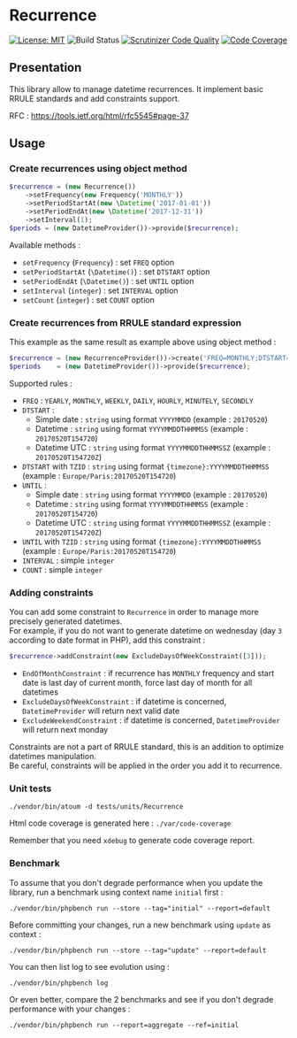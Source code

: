 # Recurrence

[![License: MIT](https://img.shields.io/badge/License-MIT-blue.svg)](https://opensource.org/licenses/MIT) 
![Build Status](https://github.com/Samffy/recurrence/actions/workflows/ci.yml/badge.svg)
[![Scrutinizer Code Quality](https://scrutinizer-ci.com/g/Samffy/recurrence/badges/quality-score.png?b=master)](https://scrutinizer-ci.com/g/Samffy/recurrence/?branch=master)
[![Code Coverage](https://scrutinizer-ci.com/g/Samffy/recurrence/badges/coverage.png?b=master)](https://scrutinizer-ci.com/g/Samffy/recurrence/?branch=master)

## Presentation

This library allow to manage datetime recurrences. It implement basic RRULE standards and add constraints support. 

RFC : https://tools.ietf.org/html/rfc5545#page-37

## Usage

### Create recurrences using object method

```php
$recurrence = (new Recurrence())
    ->setFrequency(new Frequency('MONTHLY'))
    ->setPeriodStartAt(new \Datetime('2017-01-01'))
    ->setPeriodEndAt(new \Datetime('2017-12-31'))
    ->setInterval(1);
$periods = (new DatetimeProvider())->provide($recurrence);
```

Available methods :
- `setFrequency` (`Frequency`) : set `FREQ` option
- `setPeriodStartAt` (`\Datetime()`) : set `DTSTART` option
- `setPeriodEndAt` (`\Datetime()`) : set `UNTIL` option
- `setInterval` (`integer`) : set `INTERVAL` option
- `setCount` (`integer`) : set `COUNT` option

### Create recurrences from RRULE standard expression

This example as the same result as example above using object method :

```php
$recurrence = (new RecurrenceProvider())->create('FREQ=MONTHLY;DTSTART=20170101;UNTIL=20171231;INTERVAL=1');
$periods    = (new DatetimeProvider())->provide($recurrence);
```

Supported rules : 
- `FREQ` : `YEARLY`, `MONTHLY`, `WEEKLY`, `DAILY`, `HOURLY`, `MINUTELY`, `SECONDLY`
- `DTSTART` : 
    - Simple date : `string` using format `YYYYMMDD` (example : `20170520`)
    - Datetime : `string` using format `YYYYMMDDTHHMMSS` (example : `20170520T154720`)
    - Datetime UTC : `string` using format `YYYYMMDDTHHMMSSZ` (example : `20170520T154720Z`)
- `DTSTART` with `TZID` : `string` using format `{timezone}:YYYYMMDDTHHMMSS`  (example : `Europe/Paris:20170520T154720`)
- `UNTIL` : 
    - Simple date : `string` using format `YYYYMMDD` (example : `20170520`)
    - Datetime : `string` using format `YYYYMMDDTHHMMSS` (example : `20170520T154720`)
    - Datetime UTC : `string` using format `YYYYMMDDTHHMMSSZ` (example : `20170520T154720Z`)
- `UNTIL` with `TZID` : `string` using format `{timezone}:YYYYMMDDTHHMMSS`  (example : `Europe/Paris:20170520T154720`)
- `INTERVAL` : simple `integer`
- `COUNT` : simple `integer`

### Adding constraints

You can add some constraint to `Recurrence` in order to manage more precisely generated datetimes.  
For example, if you do not want to generate datetime on wednesday (day `3` according to date format in PHP), add this constraint : 

```php
$recurrence->addConstraint(new ExcludeDaysOfWeekConstraint([3]));
```

* `EndOfMonthConstraint` : if recurrence has `MONTHLY` frequency and start date is last day of current month, force last day of month for all datetimes
* `ExcludeDaysOfWeekConstraint` : if datetime is concerned, `DatetimeProvider` will return next valid date
* `ExcludeWeekendConstraint` : if datetime is concerned, `DatetimeProvider` will return next monday

Constraints are not a part of RRULE standard, this is an addition to optimize datetimes manipulation.  
Be careful, constraints will be applied in the order you add it to recurrence.

### Unit tests

```
./vendor/bin/atoum -d tests/units/Recurrence
```

Html code coverage is generated here : `./var/code-coverage`

Remember that you need `xdebug` to generate code coverage report.

### Benchmark

To assume that you don't degrade performance when you update the library, run a benchmark using context name `initial` first :

```
./vendor/bin/phpbench run --store --tag="initial" --report=default
```

Before committing your changes, run a new benchmark using `update` as context :

```
./vendor/bin/phpbench run --store --tag="update" --report=default
```

You can then list log to see evolution using : 

```
./vendor/bin/phpbench log
```

Or even better, compare the 2 benchmarks and see if you don't degrade performance with your changes :

```
./vendor/bin/phpbench run --report=aggregate --ref=initial
```


